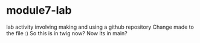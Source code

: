 # module7-lab
lab activity involving making and using a github repository
Change made to the file :)
So this is in twig now?
Now its in main?